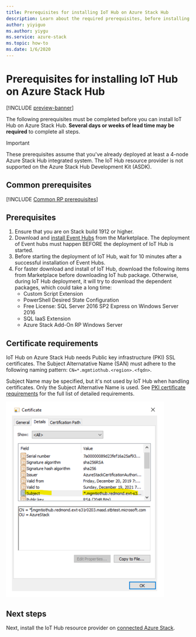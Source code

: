 ```yaml
---
title: Prerequisites for installing IoT Hub on Azure Stack Hub
description: Learn about the required prerequisites, before installing IoT Hub resource provider on Azure Stack.
author: yiyiguo
ms.author: yiygu
ms.service: azure-stack
ms.topic: how-to
ms.date: 1/6/2020 
---
```

# Prerequisites for installing IoT Hub on Azure Stack Hub

[!INCLUDE [preview-banner](../includes/iot-hub-preview.md)]

The following prerequisites must be completed before you can install IoT Hub on Azure Stack Hub. **Several days or weeks of lead time may be required** to complete all steps.

> [!IMPORTANT]
> These prerequisites assume that you've already deployed at least a 4-node Azure Stack Hub integrated system. The IoT Hub resource provider is not supported on the Azure Stack Hub Development Kit (ASDK).

## Common prerequisites

[!INCLUDE [Common RP prerequisites](../includes/resource-provider-prerequisites.md)]

## Prerequisites

1. Ensure that you are on Stack build 1912 or higher.
2. Download and [install Event Hubs](event-hubs-rp-install.md) from the Marketplace. The deployment of Event hubs must happen BEFORE the deployment of IoT Hub is started.
3. Before starting the deployment of IoT Hub, wait for 10 minutes after a successful installation of Event Hubs.
4. For faster download and install of IoT Hub, download the following items from Marketplace before downloading IoT hub package. Otherwise, during IoT Hub deployment, it will try to download the dependent packages, which could take a long time:
    * Custom Script Extension
    * PowerShell Desired State Configuration
    * Free License: SQL Server 2016 SP2 Express on Windows Server 2016
    * SQL IaaS Extension
    * Azure Stack Add-On RP Windows Server

## Certificate requirements

IoT Hub on Azure Stack Hub needs Public key infrastructure (PKI) SSL certificates. The Subject Alternatative Name (SAN) must adhere to the following naming pattern: `CN=*.mgmtiothub.<region>.<fqdn>`.

Subject Name may be specified, but it's not used by IoT Hub when handling certificates. Only the Subject Alternative Name is used. See [PKI certificate requirements](azure-stack-pki-certs.md) for the full list of detailed requirements.

[![iot hub certificate example](media\iot-hub-rp-prerequisites\certificate.png)](media/iot-hub-rp-prerequisites/certificate.png#lightbox)

## Next steps

Next, install the IoT Hub resource provider on [connected Azure Stack](iot-hub-rp-install.md).
